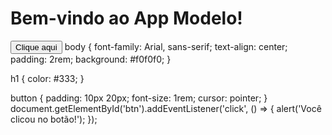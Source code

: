 <!DOCTYPE html>
<html lang="pt-br">
<head>
  <meta charset="UTF-8" />
  <meta name="viewport" content="width=device-width, initial-scale=1" />
  <title>App Modelo</title>
  <link rel="stylesheet" href="style.css" />
</head>
<body>
  <h1>Bem-vindo ao App Modelo!</h1>
  <button id="btn">Clique aqui</button>

  <script src="main.js"></script>
</body>
</html>
body {
  font-family: Arial, sans-serif;
  text-align: center;
  padding: 2rem;
  background: #f0f0f0;
}

h1 {
  color: #333;
}

button {
  padding: 10px 20px;
  font-size: 1rem;
  cursor: pointer;
}
document.getElementById('btn').addEventListener('click', () => {
  alert('Você clicou no botão!');
});
